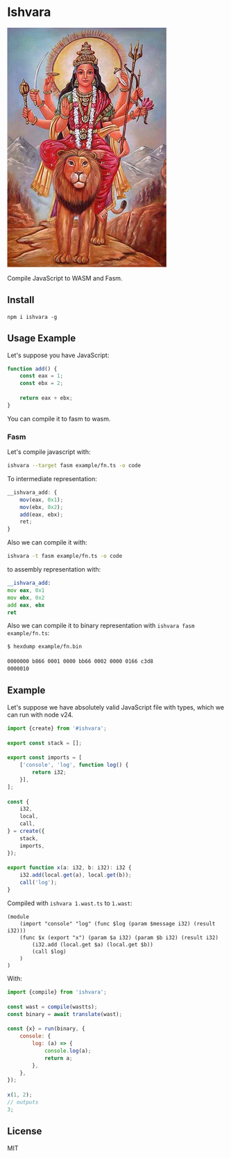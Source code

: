 # Ishvara

![ishvara](https://github.com/putoutjs/ishvara/blob/master/images/ishvara.jpg)

Compile JavaScript to WASM and Fasm.

## Install

```
npm i ishvara -g
```

## Usage Example

Let's suppose you have JavaScript:

```js
function add() {
    const eax = 1;
    const ebx = 2;
    
    return eax + ebx;
}
```

You can compile it to fasm to wasm.

### Fasm

Let's compile javascript with:

```sh
ishvara --target fasm example/fn.ts -o code
```

To intermediate representation:

```js
__ishvara_add: {
    mov(eax, 0x1);
    mov(ebx, 0x2);
    add(eax, ebx);
    ret;
}
```

Also we can compile it with:

```sh
ishvara -t fasm example/fn.ts -o code
```

to assembly representation with:

```asm
__ishvara_add:
mov eax, 0x1
mov ebx, 0x2
add eax, ebx
ret
```

Also we can compile it to binary representation with `ishvara fasm example/fn.ts`:

```sh
$ hexdump example/fn.bin

0000000 b866 0001 0000 bb66 0002 0000 0166 c3d8
0000010
```

## Example

Let's suppose we have absolutely valid JavaScript file with types, which we can run with node v24.

```ts
import {create} from '#ishvara';

export const stack = [];

export const imports = [
    ['console', 'log', function log() {
        return i32;
    }],
];

const {
    i32,
    local,
    call,
} = create({
    stack,
    imports,
});

export function x(a: i32, b: i32): i32 {
    i32.add(local.get(a), local.get(b));
    call('log');
}
```

Compiled with `ishvara 1.wast.ts` to `1.wast`:

```wast
(module
    (import "console" "log" (func $log (param $message i32) (result i32)))
    (func $x (export "x") (param $a i32) (param $b i32) (result i32)
        (i32.add (local.get $a) (local.get $b))
        (call $log)
    )
)
```

With:

```js
import {compile} from 'ishvara';

const wast = compile(wastts);
const binary = await translate(wast);

const {x} = run(binary, {
    console: {
        log: (a) => {
            console.log(a);
            return a;
        },
    },
});

x(1, 2);
// outputs
3;
```

## License

MIT
